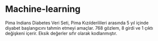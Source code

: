 # Machine-learning
 Pima Indians Diabetes Veri Seti, Pima Kızılderilileri arasında 5 yıl içinde diyabet başlangıcını tahmin etmeyi amaçlar. 768 gözlem, 8 girdi ve 1 çıktı değişkeni içerir. Eksik değerler sıfır olarak kodlanmıştır.
